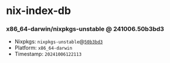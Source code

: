 # nix-index-db
### x86_64-darwin/nixpkgs-unstable @ 241006.50b3bd3
- Nixpkgs: `nixpkgs-unstable`@[`50b3bd3`](https://github.com/NixOS/nixpkgs/commit/50b3bd3fed0442bcbf7f58355e990da84af1749d)
- Platform: `x86_64-darwin`
- Timestamp: `20241006122113`
